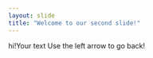 ```yaml
---
layout: slide
title: "Welcome to our second slide!"
---
```

hi!Your text
Use the left arrow to go back!

